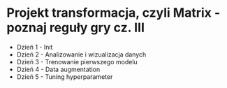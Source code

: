 # Projekt transformacja, czyli Matrix - poznaj reguły gry cz. III

- Dzień 1 - Init
- Dzień 2 - Analizowanie i wizualizacja danych
- Dzień 3 - Trenowanie pierwszego modelu
- Dzień 4 - Data augmentation
- Dzień 5 - Tuning hyperparameter
